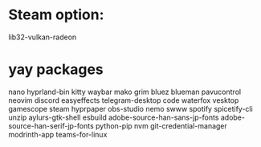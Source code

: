 # Steam option:

lib32-vulkan-radeon

# yay packages

nano
hyprland-bin
kitty
waybar
mako
grim
bluez
blueman
pavucontrol
neovim
discord
easyeffects
telegram-desktop
code
waterfox
vesktop
gamescope
steam
hyprpaper
obs-studio
nemo
swww
spotify
spicetify-cli
unzip
aylurs-gtk-shell
esbuild
adobe-source-han-sans-jp-fonts
adobe-source-han-serif-jp-fonts
python-pip
nvm
git-credential-manager
modrinth-app
teams-for-linux
